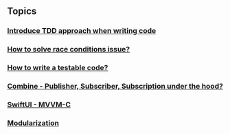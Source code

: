 
## Topics

### [Introduce TDD approach when writing code](https://github.com/chipbk10/Workshop/blob/main/Workshop/Topics/TDD/README.md)
### [How to solve race conditions issue?](https://github.com/chipbk10/Workshop/blob/main/Workshop/Topics/RaceCondition/README.md)
### [How to write a testable code?](https://github.com/chipbk10/Workshop/blob/main/Workshop/Topics/UnitTest/README.md)
### [Combine - Publisher, Subscriber, Subscription under the hood?](https://github.com/chipbk10/Workshop/blob/main/Workshop/Topics/Combine/README.md)
### [SwiftUI - MVVM-C](https://github.com/chipbk10/Workshop/blob/main/Workshop/Topics/SwiftUI/README.md)
### [Modularization](https://github.com/chipbk10/Workshop/tree/main/Workshop/Topics/Modularization)
